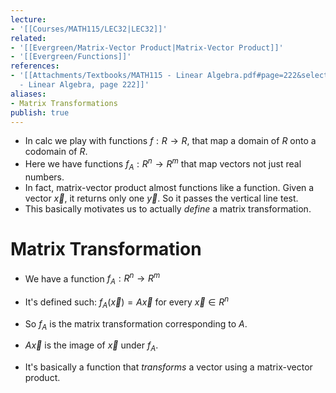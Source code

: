 ```yaml
---
lecture:
- '[[Courses/MATH115/LEC32|LEC32]]'
related:
- '[[Evergreen/Matrix-Vector Product|Matrix-Vector Product]]'
- '[[Evergreen/Functions]]'
references:
- '[[Attachments/Textbooks/MATH115 - Linear Algebra.pdf#page=222&selection=234,0,234,37|MATH115
  - Linear Algebra, page 222]]'
aliases:
- Matrix Transformations
publish: true
---
```


- In calc we play with functions $f: R \rightarrow R$, that map a domain of $R$ onto a codomain of $R$.
- Here we have functions $f_A: R^n \rightarrow R^m$ that map vectors not just real numbers.
- In fact, matrix-vector product almost functions like a function. Given a vector $\vec x$, it returns only one $\vec y$. So it passes the vertical line test.
- This basically motivates us to actually _define_ a matrix transformation.
# Matrix Transformation
- We have a function $f_A: R^n \rightarrow R^m$
- It's defined such: $f_A(\vec x) = A\vec x$ for every $\vec x \in R^n$
- So $f_A$ is the matrix transformation corresponding to $A$.
- $A\vec x$ is the image of $\vec x$ under $f_A$.

- It's basically a function that _transforms_ a vector using a matrix-vector product.